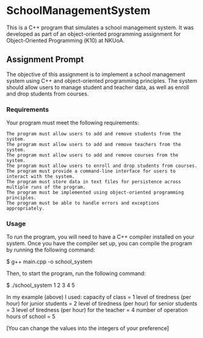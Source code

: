 # SchoolManagementSystem
This is a C++ program that simulates a school management system. It was developed as part of an object-oriented programming assignment for Object-Oriented Programming (Κ10) at NKUoA.

## Assignment Prompt ##

The objective of this assignment is to implement a school management system using C++ and object-oriented programming principles. The system should allow users to manage student and teacher data, as well as enroll and drop students from courses.

### Requirements 

Your program must meet the following requirements:

    The program must allow users to add and remove students from the system.
    The program must allow users to add and remove teachers from the system.
    The program must allow users to add and remove courses from the system.
    The program must allow users to enroll and drop students from courses.
    The program must provide a command-line interface for users to interact with the system.
    The program must store data in text files for persistence across multiple runs of the program.
    The program must be implemented using object-oriented programming principles.
    The program must be able to handle errors and exceptions appropriately.
###
### Usage
To run the program, you will need to have a C++ compiler installed on your system. Once you have the compiler set up, you can compile the program by running the following command:

$ g++ main.cpp -o school_system

Then, to start the program, run the following command:

$ ./school_system 1 2 3 4 5

In my example (above) I used:
capacity of class = 1
level of tiredness (per hour) for junior students = 2
level of tiredness (per hour) for senior students = 3
level of tiredness (per hour) for the teacher = 4
number of operation hours of school = 5

[You can change the values into the integers of your preference]

###
### 
#
